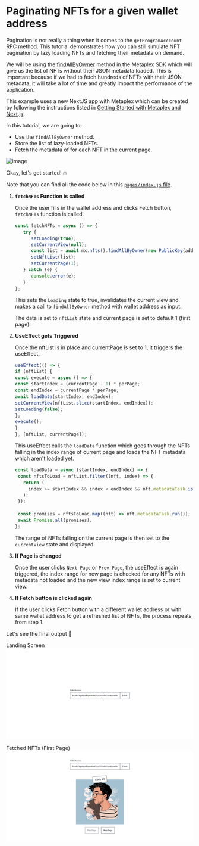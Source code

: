 # Paginating NFTs for a given wallet address

Pagination is not really a thing when it comes to the `getProgramAcccount` RPC method. This tutorial demonstrates how you can still simulate NFT pagination by lazy loading NFTs and fetching their metadata on demand.

We will be using the [findAllByOwner](https://github.com/metaplex-foundation/js#findallbyowner) method in the Metaplex SDK which will give us the list of NFTs without their JSON metadata loaded. This is important because if we had to fetch hundreds of NFTs with their JSON metadata, it will take a lot of time and greatly impact the performance of the application.

This example uses a new NextJS app with Metaplex which can be created by following the instructions listed in [Getting Started with Metaplex and Next.js](../getting-started-nextjs).

In this tutorial, we are going to:
- Use the `findAllByOwner` method.
- Store the list of lazy-loaded NFTs.
- Fetch the metadata of for each NFT in the current page.

![image](https://user-images.githubusercontent.com/56197821/176737427-43df0aca-6ea9-443f-b9e9-718bdb654ab4.png)

Okay, let's get started! 🔥

Note that you can find all the code below in this [`pages/index.js` file](./pages/index.js).

1. **`fetchNFTs` Function is called**
   
   Once the user fills in the wallet address and clicks Fetch button, `fetchNFTs` function is called.

   ```js
   const fetchNFTs = async () => {
      try {
         setLoading(true);
         setCurrentView(null);
         const list = await mx.nfts().findAllByOwner(new PublicKey(address));
         setNftList(list);
         setCurrentPage(1);
      } catch (e) {
         console.error(e);
      }
   };
   ```
   This sets the `Loading` state to true, invalidates the current view and makes a call to `findAllByOwner` method with wallet address as input.

   The data is set to `nftList` state and current page is set to default 1 (first page).

2. **UseEffect gets Triggered**
   
   Once the nftList is in place and currentPage is set to 1, it triggers the useEffect.

   ```js
   useEffect(() => {
   if (nftList) {
   const execute = async () => {
   const startIndex = (currentPage - 1) * perPage;
   const endIndex = currentPage * perPage;
   await loadData(startIndex, endIndex);
   setCurrentView(nftList.slice(startIndex, endIndex));
   setLoading(false);
   };
   execute();
   }
   }, [nftList, currentPage]);
   ```

   This useEffect calls the `loadData` function which goes through the NFTs falling in the index range of current page and loads the NFT metadata which aren't loaded yet.

   ```js
   const loadData = async (startIndex, endIndex) => {
    const nftsToLoad = nftList.filter((nft, index) => {
      return (
        index >= startIndex && index < endIndex && nft.metadataTask.isPending()
      );
    });

    const promises = nftsToLoad.map((nft) => nft.metadataTask.run());
    await Promise.all(promises);
   };
   ```

   The range of NFTs falling on the current page is then set to the `currentView` state and displayed.

3. **If Page is changed**
   
   Once the user clicks `Next Page` or `Prev Page`, the useEffect is again triggered, the index range for new page is checked for any NFTs with metadata not loaded and the new view index range is set to current view.

4. **If Fetch button is clicked again**
   
   If the user clicks Fetch button with a different wallet address or with same wallet address to get a refreshed list of NFTs, the process repeats from step 1.

Let's see the final output 🥳

Landing Screen
![image](./output1.png)

Fetched NFTs (First Page)
![image](./output2.png)

